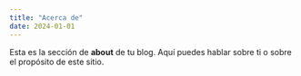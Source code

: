```yaml
---
title: "Acerca de"
date: 2024-01-01
---
```


Esta es la sección de **about** de tu blog. Aquí puedes hablar sobre ti o sobre el propósito de este sitio.
